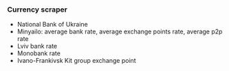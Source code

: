 ### Currency scraper

* National Bank of Ukraine
* Minyailo: average bank rate, average exchange points rate, average p2p rate
* Lviv bank rate
* Monobank rate
* Ivano-Frankivsk Kit group exchange point

